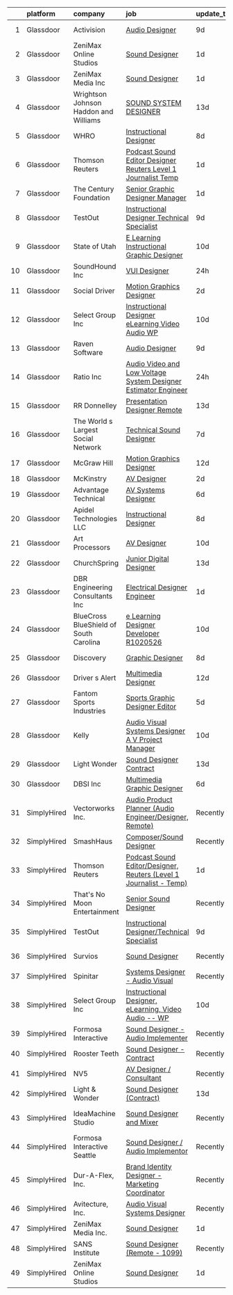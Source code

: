 

|    | platform    | company                                  | job                                                                                                                                                                                                                                                                                                                                                                                                                                                                                                                                                                                                                                                                                                                                                                                                                                                                                                                                                                                                                                                                                                                                                                                                                                                                                                                                                                                                                                                                                                                                                                                                                                                                                                                      | update_time   | location           |
|---:|:------------|:-----------------------------------------|:-------------------------------------------------------------------------------------------------------------------------------------------------------------------------------------------------------------------------------------------------------------------------------------------------------------------------------------------------------------------------------------------------------------------------------------------------------------------------------------------------------------------------------------------------------------------------------------------------------------------------------------------------------------------------------------------------------------------------------------------------------------------------------------------------------------------------------------------------------------------------------------------------------------------------------------------------------------------------------------------------------------------------------------------------------------------------------------------------------------------------------------------------------------------------------------------------------------------------------------------------------------------------------------------------------------------------------------------------------------------------------------------------------------------------------------------------------------------------------------------------------------------------------------------------------------------------------------------------------------------------------------------------------------------------------------------------------------------------|:--------------|:-------------------|
|  1 | Glassdoor   | Activision                               | [Audio Designer](https://www.glassdoor.com/partner/jobListing.htm?pos=114&ao=1136043&s=58&guid=00000181dc9290718087a4cc5e6c8d53&src=GD_JOB_AD&t=SR&vt=w&cs=1_1c0d77c9&cb=1657263002290&jobListingId=1007969460398&jrtk=3-0-1g7e954bnkbkg801-1g7e954c4gri8800-7c373c23d77b92fb-)                                                                                                                                                                                                                                                                                                                                                                                                                                                                                                                                                                                                                                                                                                                                                                                                                                                                                                                                                                                                                                                                                                                                                                                                                                                                                                                                                                                                                                          | 9d            | Middleton, WI      |
|  2 | Glassdoor   | ZeniMax Online Studios                   | [Sound Designer](https://www.glassdoor.com/partner/jobListing.htm?pos=112&ao=1136043&s=58&guid=00000181dc9290718087a4cc5e6c8d53&src=GD_JOB_AD&t=SR&vt=w&cs=1_72391414&cb=1657263002290&jobListingId=1007987898183&jrtk=3-0-1g7e954bnkbkg801-1g7e954c4gri8800-24df4d8b56ead997-)                                                                                                                                                                                                                                                                                                                                                                                                                                                                                                                                                                                                                                                                                                                                                                                                                                                                                                                                                                                                                                                                                                                                                                                                                                                                                                                                                                                                                                          | 1d            | Hunt Valley, MD    |
|  3 | Glassdoor   | ZeniMax Media Inc                        | [Sound Designer](https://www.glassdoor.com/partner/jobListing.htm?pos=111&ao=1136043&s=58&guid=00000181dc9290718087a4cc5e6c8d53&src=GD_JOB_AD&t=SR&vt=w&cs=1_d9e417e9&cb=1657263002290&jobListingId=1007988325078&jrtk=3-0-1g7e954bnkbkg801-1g7e954c4gri8800-55614e727ac16db0-)                                                                                                                                                                                                                                                                                                                                                                                                                                                                                                                                                                                                                                                                                                                                                                                                                                                                                                                                                                                                                                                                                                                                                                                                                                                                                                                                                                                                                                          | 1d            | Hunt Valley, MD    |
|  4 | Glassdoor   | Wrightson  Johnson  Haddon  and Williams | [SOUND SYSTEM DESIGNER](https://www.glassdoor.com/partner/jobListing.htm?pos=119&ao=1136043&s=58&guid=00000181dc9290718087a4cc5e6c8d53&src=GD_JOB_AD&t=SR&vt=w&cs=1_7d592053&cb=1657263002291&jobListingId=1007962381714&jrtk=3-0-1g7e954bnkbkg801-1g7e954c4gri8800-6110ea715b90cdb8-)                                                                                                                                                                                                                                                                                                                                                                                                                                                                                                                                                                                                                                                                                                                                                                                                                                                                                                                                                                                                                                                                                                                                                                                                                                                                                                                                                                                                                                   | 13d           | Denver, CO         |
|  5 | Glassdoor   | WHRO                                     | [Instructional Designer](https://www.glassdoor.com/partner/jobListing.htm?pos=130&ao=1136043&s=58&guid=00000181dc9290718087a4cc5e6c8d53&src=GD_JOB_AD&t=SR&vt=w&cs=1_58a0bc86&cb=1657263002296&jobListingId=1007971431373&jrtk=3-0-1g7e954bnkbkg801-1g7e954c4gri8800-ee1c5b8f6d427c8b-)                                                                                                                                                                                                                                                                                                                                                                                                                                                                                                                                                                                                                                                                                                                                                                                                                                                                                                                                                                                                                                                                                                                                                                                                                                                                                                                                                                                                                                  | 8d            | Norfolk, VA        |
|  6 | Glassdoor   | Thomson Reuters                          | [Podcast Sound Editor Designer  Reuters  Level 1 Journalist   Temp ](https://www.glassdoor.com/partner/jobListing.htm?pos=101&ao=1110586&s=58&guid=00000181dc9290718087a4cc5e6c8d53&src=GD_JOB_AD&t=SR&vt=w&cs=1_dab5f9f0&cb=1657263002288&jobListingId=1007988334365&cpc=61E17551093C17CB&jrtk=3-0-1g7e954bnkbkg801-1g7e954c4gri8800-e8caf184a0c6f5a3--6NYlbfkN0CjNG0qDFC9vBxfUJnRpXh8fasJ_-3AjV6caG0C4DoAxAHUoOIq08mxEzFn-hfPuaxSY-nJjtYRgLlKnxbcWR5ZWD1tD9w45AfG9mMdTWI3bmPp1p4pEn0y8W-QWYFJbU1lRmJv_dQZf_a5a8pB6zAls2mmCx0Amgsti1S7q-iXpzZOWgTXKvm5aRGQR6XY_tl26sNWTx9Qh0BF9Ci0qSpPzmY0jVkCuuW6gC_cnYp7rIsxszIVE4gERqwUcZoiX1cEGoycoGwtR9CbQP8frDIbAgEEF_jxHmMm8nJtRFua-H1n-4gnST6izH-1MjqDGEGLXt34D8nsTBGodnV5gd6tJG1zynmAarSsVzYQInVYD-AfaOKMfNau6KkrF5uHP8g3lxOLKcFB4btRqUSR2CgOX9cd8E1saMV4GJhyod6-11S3oN59-Ftln9mKBTUpxh5h3WE4T5dhSLRH15vNEpXVhplI5Yswj_UBwbppc0h8R2DFfN6NfoPYbW0U5PyEK7iVImL33zVUcHAH-ZIyNJohfkjOOKNTA3m34dI8kNIQzlovgZjRo0VGEEnx3c20BkQeNaciHCMF3md-pDKYdmmlmRuFFr6uulJx4bMLKmgmhPBGTiuvxb18Fxz0hqG6z945OpURJobP2gU-Tjh6lyMOazXtDZ3WDp1SAYBuvH7Yf3wQAQgg8fy2AuDyEfvpEyljTbI-bz_TpSlVKhGQH5riY948yzbBn8aEeL-zBbBU1uscsgyYy4KLflS_elMi6fPmd5-R5rpEnLKInOJ7oQVVY6SYkVMw9P-PSJ4PI4MrY8LiYADJh0yJp6ScpTW_-0QAxPY0UkTbrj5VfOXaLt0XD7nwDRHC7J4MLwAGn2mQXwhh7X1xqv6WNtJtSqC6x91exIOBdHJLLYYkKZRM_EMqx8Ta2qJKNfKt6Ik0na4ieIzpUaNvhSINjd1PaaNGsxRrztsSTjLHlYX9dbe364M05HiRexwZyyqoVOSGndtyPLXryIAOnzDYdRHchCIS-Ii1fmdygfrgJxEZXJ7Q9CnhkncSLJOhohRwCon5sBHRvlhQqaG5BSHT1mbLUU-b7x3ciCnGT53Znzoqz4yNOlMdFVrbSDwmcc_a4ShzWgbXY0MKcbrzcypaeRtkgdJ2Ri7PDegf_-NtwiMwfXBhM941MAa3L-XsD0jJ83prBWoKkhNx17viZo6uCyLLtjDWaoDK6W_OcGlqjXZZBXRrfULdap7DXC9v91phOqmyBdpQtGb47mnhAjffkSvH4FiOITym272c11lzZLaXQdK_WrFq) | 1d            | New York, NY       |
|  7 | Glassdoor   | The Century Foundation                   | [Senior Graphic Designer Manager](https://www.glassdoor.com/partner/jobListing.htm?pos=125&ao=1136043&s=58&guid=00000181dc9290718087a4cc5e6c8d53&src=GD_JOB_AD&t=SR&vt=w&ea=1&cs=1_bca77531&cb=1657263002291&jobListingId=1007986879590&jrtk=3-0-1g7e954bnkbkg801-1g7e954c4gri8800-a3286ed62dd61305-)                                                                                                                                                                                                                                                                                                                                                                                                                                                                                                                                                                                                                                                                                                                                                                                                                                                                                                                                                                                                                                                                                                                                                                                                                                                                                                                                                                                                                    | 1d            | New York, NY       |
|  8 | Glassdoor   | TestOut                                  | [Instructional Designer Technical Specialist](https://www.glassdoor.com/partner/jobListing.htm?pos=105&ao=1110586&s=58&guid=00000181dc9290718087a4cc5e6c8d53&src=GD_JOB_AD&t=SR&vt=w&ea=1&cs=1_7b7706aa&cb=1657263002290&jobListingId=1007968675049&cpc=61E17551093C17CB&jrtk=3-0-1g7e954bnkbkg801-1g7e954c4gri8800-1380ac97e8268147--6NYlbfkN0DvEm3ZFflYNZDyIfyg5N-cpxjGt5mtAUGKsixrF0JahBY4k2ZO2G0_QOQvzzzovZti6CUZ07yDcSAu22S-eRSPvY7bDzV-S6HY13A6nzDugxOQS6d-bF6ZmzcbMDTfjOITMBTy8dn6cVmHLMezpI4MWgvkVHVg6EWMpyeArA91CCtDMZisLSDsqEhIv6nqasORP5Uu1VwMf_D1x2v_vGc2QPnmZ3gNvidsUBAR8q9wkeaKp1akKa6_PwgzWaCflUtudjZSH6M0n-X4j2Uiaazcg544R2jipJzx4ttA6oeMf-Q7nLT-Li-1Kz9R44wBwbuuwJgfKMcYk2MkgMuQR6gQusCpe46mQez1WOv-A--Fd0n6pruqlxVhyFzcEV5KwwEmS0AWgDNdAH5UxNp-Aa-LRIoW65dyJIv_ftso8ynzzxKz88IRViuFCkpW3Z-aCeSWj3ULJc8ICDhmc8qoNc0qF8uFg2iGxUn3-feFpnh9xPNNSFhwac91YAUks-qUKkUycTBn5g6KdGLx6KdZ-vVlRABLaqh_dsKsf_byiwPL3SHlZ8FC_P1fgiAESr3Rp7bHaw5XQmVrr-NcwN13_9w1RoIEX4sffJg%3D)                                                                                                                                                                                                                                                                                                                                                                                                                                                                                                                                                                                                                                                                                                                                     | 9d            | Pleasant Grove, UT |
|  9 | Glassdoor   | State of Utah                            | [E Learning Instructional Graphic Designer](https://www.glassdoor.com/partner/jobListing.htm?pos=124&ao=1136043&s=58&guid=00000181dc9290718087a4cc5e6c8d53&src=GD_JOB_AD&t=SR&vt=w&cs=1_5cddd7c7&cb=1657263002291&jobListingId=1007967268443&jrtk=3-0-1g7e954bnkbkg801-1g7e954c4gri8800-12582fb7fc60c516-)                                                                                                                                                                                                                                                                                                                                                                                                                                                                                                                                                                                                                                                                                                                                                                                                                                                                                                                                                                                                                                                                                                                                                                                                                                                                                                                                                                                                               | 10d           | Salt Lake City, UT |
| 10 | Glassdoor   | SoundHound Inc                           | [VUI Designer](https://www.glassdoor.com/partner/jobListing.htm?pos=121&ao=1136043&s=58&guid=00000181dc9290718087a4cc5e6c8d53&src=GD_JOB_AD&t=SR&vt=w&ea=1&cs=1_e71bca2d&cb=1657263002291&jobListingId=1007991174035&jrtk=3-0-1g7e954bnkbkg801-1g7e954c4gri8800-a3597de432b60e1b-)                                                                                                                                                                                                                                                                                                                                                                                                                                                                                                                                                                                                                                                                                                                                                                                                                                                                                                                                                                                                                                                                                                                                                                                                                                                                                                                                                                                                                                       | 24h           | Santa Clara, CA    |
| 11 | Glassdoor   | Social Driver                            | [Motion Graphics Designer](https://www.glassdoor.com/partner/jobListing.htm?pos=127&ao=1136043&s=58&guid=00000181dc9290718087a4cc5e6c8d53&src=GD_JOB_AD&t=SR&vt=w&ea=1&cs=1_c24df0a1&cb=1657263002292&jobListingId=1007986179707&jrtk=3-0-1g7e954bnkbkg801-1g7e954c4gri8800-722042a630fbe327-)                                                                                                                                                                                                                                                                                                                                                                                                                                                                                                                                                                                                                                                                                                                                                                                                                                                                                                                                                                                                                                                                                                                                                                                                                                                                                                                                                                                                                           | 2d            | Austin, TX         |
| 12 | Glassdoor   | Select Group Inc                         | [Instructional Designer  eLearning  Video Audio    WP](https://www.glassdoor.com/partner/jobListing.htm?pos=103&ao=1110586&s=58&guid=00000181dc9290718087a4cc5e6c8d53&src=GD_JOB_AD&t=SR&vt=w&ea=1&cs=1_d1d56dff&cb=1657263002289&jobListingId=1007965743112&cpc=21FF074A0DA48AB8&jrtk=3-0-1g7e954bnkbkg801-1g7e954c4gri8800-975253586d041dc0--6NYlbfkN0Bcn-ADAbRvyrq3DH3YqD1gQOSfU_zTPvvfh0XXiz3pBAa41gXbEVBKQgVaXyt5edISc9bqP53tRPLteqUh4QwbmKEwD0Ly9LIynFhKlkBBOX1urAMP3goMqmB7FsCw1DJLToJjJKgdA2XxFUBlOvaRm9kvNxg5nSULJZu9Z2BIzm6NqSMg2xrFnAVJXBCA5XUpE12odhNQjtP9KTdB1bXwzgewk9bZwnTDqjj5l1sn1vFP6vhYQkxIM4Njtt-HVw9UvHFLRklGlNxI4OHKcCvvxaZfUSWDPrpGM6EbYtCQc3J7xPVPPdyKMU7PaLXIU2hCq9O4C_CeEq5GT78AeU1nnNnE4tWwldMZV25usvfiVXqklODYgRwCedAV0Qyql60ebnd3st4r4DhPc36WVAMeBbuUxpgJteuZzeGXQgnfS0MMLM7wYk7YfFAIXZMJxwmKpqXqcxluTwavffv5Bw0zXIBBI8XbYBZB1vVzUdlNU3K0Ux3V9VScYckgOVCModrvWL3VARHz2w%3D%3D)                                                                                                                                                                                                                                                                                                                                                                                                                                                                                                                                                                                                                                                                                                                                                                                                              | 10d           | White Plains, NY   |
| 13 | Glassdoor   | Raven Software                           | [Audio Designer](https://www.glassdoor.com/partner/jobListing.htm?pos=126&ao=1136043&s=58&guid=00000181dc9290718087a4cc5e6c8d53&src=GD_JOB_AD&t=SR&vt=w&cs=1_b37c556c&cb=1657263002291&jobListingId=1007969593675&jrtk=3-0-1g7e954bnkbkg801-1g7e954c4gri8800-9640e0c5fced2b6a-)                                                                                                                                                                                                                                                                                                                                                                                                                                                                                                                                                                                                                                                                                                                                                                                                                                                                                                                                                                                                                                                                                                                                                                                                                                                                                                                                                                                                                                          | 9d            | Middleton, WI      |
| 14 | Glassdoor   | Ratio Inc                                | [Audio Video and Low Voltage System Designer  Estimator  Engineer](https://www.glassdoor.com/partner/jobListing.htm?pos=104&ao=1110586&s=58&guid=00000181dc9290718087a4cc5e6c8d53&src=GD_JOB_AD&t=SR&vt=w&ea=1&cs=1_a5e60319&cb=1657263002289&jobListingId=1007990573933&cpc=3E2BFC0D8D8346C2&jrtk=3-0-1g7e954bnkbkg801-1g7e954c4gri8800-a22815fcd649ceed--6NYlbfkN0DLxniXb9xd09bch3T7EymxCrgj1jiT2kSu__xrmi42oF6tRRjGLgy9CSCUvlu0o-G0f9mP3vXOY25QFtPpOgKZRLLJv-Wzl2jZDDJN7VD9xffB-warem3eXA0nhYC6MxajdbDhS4OuVwx3kRH1U4zCgroOa4MZ6m1JcZM3n5e4HfMar1NEX1Zic41PscWSc_uhz2NOdplsHe4cpbrLWgobTA_YWYS5QR945rpJ_mK1dB7fYaRFlsb631hi0smQ4J4E9CSkK44fsu5TXwKmRMtkQkNJsvsVu9AT6yd3ig0EQMvBNKNWZSqrOmAsg6ioIBXJ3Xa73EfpIa5M61GCSFIHppdBc2L8z2xpDLenzxj6A3FaRO7Bck9yaOj2CKHYgNWdZyqEzdGFG9O_nIIe2poESxnIKad5Bg2dFAlOCqnPVQ9ZXcsD4T8ntxWMbRJcqz7MaJTeDDysJYaoE0AigmAHMcA-WTcmBtZolbsbKTyVxRW2lz9Gz1dP-LVfYfcDCg1hVW9GT93tsQ%3D%3D)                                                                                                                                                                                                                                                                                                                                                                                                                                                                                                                                                                                                                                                                                                                                                                                                  | 24h           | Farmington, UT     |
| 15 | Glassdoor   | RR Donnelley                             | [Presentation Designer  Remote ](https://www.glassdoor.com/partner/jobListing.htm?pos=117&ao=1136043&s=58&guid=00000181dc9290718087a4cc5e6c8d53&src=GD_JOB_AD&t=SR&vt=w&cs=1_64a43e36&cb=1657263002291&jobListingId=1007962791525&jrtk=3-0-1g7e954bnkbkg801-1g7e954c4gri8800-13467501708e5273-)                                                                                                                                                                                                                                                                                                                                                                                                                                                                                                                                                                                                                                                                                                                                                                                                                                                                                                                                                                                                                                                                                                                                                                                                                                                                                                                                                                                                                          | 13d           | Phoenix, AZ        |
| 16 | Glassdoor   | The World s Largest Social Network       | [Technical Sound Designer](https://www.glassdoor.com/partner/jobListing.htm?pos=106&ao=1110586&s=58&guid=00000181dc9290718087a4cc5e6c8d53&src=GD_JOB_AD&t=SR&vt=w&ea=1&cs=1_19e77711&cb=1657263002290&jobListingId=1007975397739&cpc=FAE5E775D180B2FB&jrtk=3-0-1g7e954bnkbkg801-1g7e954c4gri8800-abfefc5cfe8a37b2--6NYlbfkN0DSgjPPcnEdvoK3uuxfISLALE6pB1FR7YSHOr_tSg5_QGIhoz_2VqUepdcKLBLI_zSL88PC2MXrQwjm2pRpPSOXMpOvvancNcKzgoLztMwbSU0nPgf42uipsVCHhHL3MyC5zL8NDdueuX0gUYZPTwQG7DPlGYQDuDNcQkj8DbpsFOVaHkILhQtM8zFdkgbASvLGNGOs2X0DtuH3Rzbuh-7nGVT74wWi9WvpE1BAqs6iDn9vXmMATCIa7g7vN5FGIulFMRLLBn0nfvBPzV8rGR3EtGfrMhoNqpnpHZFfgijmWJhKLl4x9TmMrg66SAMymKn1mJrlGNQ2oq-evtJup2T1Xj_fXN8NQD8UW0vFbuzt0q8TWT4vdN8ipKT7PjXlzfom79UJbpIPdSWuaLlsBsaeYtYYUsXiPheHvLe6PlWdVsNAmQoQDhwUYE_8yT3XVpkE1-U2RpyGFvPxVl4IP-bES-jejhvZu_tUABuUOhPyS8UfqA18CGQKTRGLyU7n1-kiCGEZOPWxYfqHu_xpOMcJdDDSe7x3FHKi5nuVpEGqzAeS77RAcO2d13h0EdYkWwCu_HsSlKyJzNx646sUpCNb)                                                                                                                                                                                                                                                                                                                                                                                                                                                                                                                                                                                                                                                                                                                                                                      | 7d            | Philadelphia, PA   |
| 17 | Glassdoor   | McGraw Hill                              | [Motion Graphics Designer](https://www.glassdoor.com/partner/jobListing.htm?pos=115&ao=1136043&s=58&guid=00000181dc9290718087a4cc5e6c8d53&src=GD_JOB_AD&t=SR&vt=w&cs=1_3597d03c&cb=1657263002290&jobListingId=1007963055281&jrtk=3-0-1g7e954bnkbkg801-1g7e954c4gri8800-846076449b1b3a8d-)                                                                                                                                                                                                                                                                                                                                                                                                                                                                                                                                                                                                                                                                                                                                                                                                                                                                                                                                                                                                                                                                                                                                                                                                                                                                                                                                                                                                                                | 12d           | Columbus, OH       |
| 18 | Glassdoor   | McKinstry                                | [AV Designer](https://www.glassdoor.com/partner/jobListing.htm?pos=123&ao=1136043&s=58&guid=00000181dc9290718087a4cc5e6c8d53&src=GD_JOB_AD&t=SR&vt=w&cs=1_75fd99e0&cb=1657263002291&jobListingId=1007985022233&jrtk=3-0-1g7e954bnkbkg801-1g7e954c4gri8800-fcb614ff601643cc-)                                                                                                                                                                                                                                                                                                                                                                                                                                                                                                                                                                                                                                                                                                                                                                                                                                                                                                                                                                                                                                                                                                                                                                                                                                                                                                                                                                                                                                             | 2d            | Seattle, WA        |
| 19 | Glassdoor   | Advantage Technical                      | [AV Systems Designer](https://www.glassdoor.com/partner/jobListing.htm?pos=108&ao=1110586&s=58&guid=00000181dc9290718087a4cc5e6c8d53&src=GD_JOB_AD&t=SR&vt=w&ea=1&cs=1_4ea5f988&cb=1657263002290&jobListingId=1007977363508&cpc=56C4EA4A1A191A49&jrtk=3-0-1g7e954bnkbkg801-1g7e954c4gri8800-0d648a499f3c8bd0--6NYlbfkN0CQRQ3eiV4YWjrRS1ho7HVQ9JO8v6Fb3eU0yDOJbdOiEguntuRlpE4-_N6DYLNj-GqhBku8oZcW0HlUxZShoWJeeNFdMJsRJTbJyn-3XNHA3Zd9y2JV5V6xqLj5pIjmG6U3qU12DkOy4CPo6EKOnw8P-y1TlN935dvuYLJ3GZWAg2XH_YsUv5_U2rcbTu1FAoNtjUVllzTiVksaZ3qE_DZsPxMVTKtm8wWHA7K5kYbrzYXiKbNGtt8wzDhm_JOE6VQCK-DLFDphWAwkwHqyCAdiqn4j719Go_PpfBtpSdje7Daa84_4Leo85UX54zTsl6vvgUnrXMmVIit7QsfwPGBehnSk2VkAWHh4H9oCW70YUjT68SQz-0Xu16O5rdLBg9rX4C5tI0_slDHZHq4LB6iT_X9cuV1Xp8oLYyUcy31G7y35UNuf4PbOlSJ3q8dyx98I-7TIlEfjLtStHukga0DtIOdMcaXrf74BBO49WnJQIOHYaL4dPyBx9hY6BDI80Y1eh7LBavgcISfMzQlyVrEXRc8ePEl3_R6cASx6yZKr8aITgVz6pA_WGMJGJ8ELcFg%3D)                                                                                                                                                                                                                                                                                                                                                                                                                                                                                                                                                                                                                                                                                                                                                                                             | 6d            | La Mirada, CA      |
| 20 | Glassdoor   | Apidel Technologies LLC                  | [Instructional Designer](https://www.glassdoor.com/partner/jobListing.htm?pos=109&ao=1110586&s=58&guid=00000181dc9290718087a4cc5e6c8d53&src=GD_JOB_AD&t=SR&vt=w&ea=1&cs=1_762f9a18&cb=1657263002290&jobListingId=1007971104086&cpc=8795CF9063CD573D&jrtk=3-0-1g7e954bnkbkg801-1g7e954c4gri8800-583f81cd50bf5307--6NYlbfkN0C-xuqgdbktDILJoi_o42Ntwte-sxNwJl4lq25EOjgqY9QdTvxhiZuU73FoiVdnOk67AFNhSwXEKeU8VomMq9-WoAYp5zjqkcrAK-K0vaxqpFj3po317ALNWRDpIE85n8UwQeVoqazViByOJpOpVErO53en1PsjkDvOr-T8nMu9ZjIddfBnI6ABy1L6psMvJJIkBeSK1Vwvo5y5-nYIKzNtVwl5qJ-Iqf19JHFRaLoSmNjiTuBk8LF98Vz4JdktCeSJrj_VJzQAEPg5qFND6TK6iG8C69YX4k1XrAj9hq3KU19wDQQYcCRZZ_-1KUQnna5yQ8Ek7HTXgf4wbhWcj7DDWsXzkFVZ__1fpJnXvUgJgQ2x4z7jaZTHpmjcMXDgPqzHp0pH21yBvHdyyeU6V3m7kR5C4z7BshFeh2TuKadGDzKs7srXlhX1GmgClkEpzvucRcb-tK4pOMk9EJTKU1UrXj6mePkZhU40w7Kgi3VpJ5NanQvnQppP3d6mGSJC7g8%3D)                                                                                                                                                                                                                                                                                                                                                                                                                                                                                                                                                                                                                                                                                                                                                                                                                                                          | 8d            | Chandler, AZ       |
| 21 | Glassdoor   | Art Processors                           | [AV Designer](https://www.glassdoor.com/partner/jobListing.htm?pos=116&ao=1136043&s=58&guid=00000181dc9290718087a4cc5e6c8d53&src=GD_JOB_AD&t=SR&vt=w&ea=1&cs=1_5cec7c78&cb=1657263002290&jobListingId=1007967357069&jrtk=3-0-1g7e954bnkbkg801-1g7e954c4gri8800-c82ea908b8b6a1b5-)                                                                                                                                                                                                                                                                                                                                                                                                                                                                                                                                                                                                                                                                                                                                                                                                                                                                                                                                                                                                                                                                                                                                                                                                                                                                                                                                                                                                                                        | 10d           | New York, NY       |
| 22 | Glassdoor   | ChurchSpring                             | [Junior Digital Designer](https://www.glassdoor.com/partner/jobListing.htm?pos=118&ao=1136043&s=58&guid=00000181dc9290718087a4cc5e6c8d53&src=GD_JOB_AD&t=SR&vt=w&ea=1&cs=1_da6d85d4&cb=1657263002291&jobListingId=1007961741486&jrtk=3-0-1g7e954bnkbkg801-1g7e954c4gri8800-7ddb821e6466d333-)                                                                                                                                                                                                                                                                                                                                                                                                                                                                                                                                                                                                                                                                                                                                                                                                                                                                                                                                                                                                                                                                                                                                                                                                                                                                                                                                                                                                                            | 13d           | Remote             |
| 23 | Glassdoor   | DBR Engineering Consultants  Inc         | [Electrical Designer  Engineer](https://www.glassdoor.com/partner/jobListing.htm?pos=120&ao=1136043&s=58&guid=00000181dc9290718087a4cc5e6c8d53&src=GD_JOB_AD&t=SR&vt=w&ea=1&cs=1_6bb7f1b2&cb=1657263002291&jobListingId=1007987114856&jrtk=3-0-1g7e954bnkbkg801-1g7e954c4gri8800-30f42834620e79fd-)                                                                                                                                                                                                                                                                                                                                                                                                                                                                                                                                                                                                                                                                                                                                                                                                                                                                                                                                                                                                                                                                                                                                                                                                                                                                                                                                                                                                                      | 1d            | Houston, TX        |
| 24 | Glassdoor   | BlueCross BlueShield of South Carolina   | [e Learning Designer Developer R1020526](https://www.glassdoor.com/partner/jobListing.htm?pos=129&ao=1136043&s=58&guid=00000181dc9290718087a4cc5e6c8d53&src=GD_JOB_AD&t=SR&vt=w&ea=1&cs=1_51812618&cb=1657263002296&jobListingId=1007966736118&jrtk=3-0-1g7e954bnkbkg801-1g7e954c4gri8800-6a5a11bb0b42aaf1-)                                                                                                                                                                                                                                                                                                                                                                                                                                                                                                                                                                                                                                                                                                                                                                                                                                                                                                                                                                                                                                                                                                                                                                                                                                                                                                                                                                                                             | 10d           | Columbia, SC       |
| 25 | Glassdoor   | Discovery                                | [Graphic Designer](https://www.glassdoor.com/partner/jobListing.htm?pos=122&ao=1136043&s=58&guid=00000181dc9290718087a4cc5e6c8d53&src=GD_JOB_AD&t=SR&vt=w&ea=1&cs=1_e18a7373&cb=1657263002291&jobListingId=1007970829026&jrtk=3-0-1g7e954bnkbkg801-1g7e954c4gri8800-3260284daed292f5-)                                                                                                                                                                                                                                                                                                                                                                                                                                                                                                                                                                                                                                                                                                                                                                                                                                                                                                                                                                                                                                                                                                                                                                                                                                                                                                                                                                                                                                   | 8d            | New York, NY       |
| 26 | Glassdoor   | Driver s Alert                           | [Multimedia Designer](https://www.glassdoor.com/partner/jobListing.htm?pos=128&ao=1136043&s=58&guid=00000181dc9290718087a4cc5e6c8d53&src=GD_JOB_AD&t=SR&vt=w&ea=1&cs=1_91d05381&cb=1657263002296&jobListingId=1007963223008&jrtk=3-0-1g7e954bnkbkg801-1g7e954c4gri8800-2c03edc6f18e9dc3-)                                                                                                                                                                                                                                                                                                                                                                                                                                                                                                                                                                                                                                                                                                                                                                                                                                                                                                                                                                                                                                                                                                                                                                                                                                                                                                                                                                                                                                | 12d           | Nashville, TN      |
| 27 | Glassdoor   | Fantom Sports Industries                 | [Sports Graphic Designer Editor](https://www.glassdoor.com/partner/jobListing.htm?pos=113&ao=1136043&s=58&guid=00000181dc9290718087a4cc5e6c8d53&src=GD_JOB_AD&t=SR&vt=w&ea=1&cs=1_c3b57bf3&cb=1657263002290&jobListingId=1007979023794&jrtk=3-0-1g7e954bnkbkg801-1g7e954c4gri8800-6522354e8938f0b7-)                                                                                                                                                                                                                                                                                                                                                                                                                                                                                                                                                                                                                                                                                                                                                                                                                                                                                                                                                                                                                                                                                                                                                                                                                                                                                                                                                                                                                     | 5d            | Remote             |
| 28 | Glassdoor   | Kelly                                    | [Audio Visual Systems Designer   A V Project Manager](https://www.glassdoor.com/partner/jobListing.htm?pos=107&ao=1110586&s=58&guid=00000181dc9290718087a4cc5e6c8d53&src=GD_JOB_AD&t=SR&vt=w&cs=1_961987ce&cb=1657263002289&jobListingId=1007967259285&cpc=70D6958B2CFB98E6&jrtk=3-0-1g7e954bnkbkg801-1g7e954c4gri8800-50f2a3af29f2ec56--6NYlbfkN0D6qFSVCaa8tXn-rJ3OcXif2lPyFmwsE2iZBGE4YLg1gz3DzxANTQL2R188vJaRnaf58c-AGt8qGZk-LzU-543hy-BT8gNK6lhdMDAnfklngrbOxOX4eEHcXOFe1kJtWwNUu-UEsWNIShICIp4jppLpbQTH4gWnOZXQErcw_rBQqP0kGStH6HMnVsansjUitYP4kn9eftSKXlCHTmfl1G_BK5uwQm30VilQ2M3Ydm56PEkE_OmTHc1qio718RZDq-zOmnnVZuDNLFA8l7F7qduhr4OVotE0FUthRNdM92Xs9BeGEPExiK9WfiPwY16e3YfMs6LTGqN46iRfDht0r-fNsolipnZp9B9s5ffLAE-bx0Xiv4apfVk4XqqtAr-56o0NZ5mMo-9muapiTW2XyDTDDhkrAKFkrVGsICtNlngeLhqdJ6VWDgmg3QUw_14b_tkq8mPlFlTHG_FFJOsokkeq6WCBB-ODcwaNbIXn0eGsAwRpZWfP4I-s0BaH2UZ7Wj8AdmZSlMfSTYpJIJUxAzfLp5JcwY7CASERfyXw--wvHcT9jtgKSEG0r7PrNfzK-bltmJkrW2UD0TlRtivgaIPVD8FfS06EYZ8b_VBcrpdOMSoPyaXSzxH-m11LjIVKSQT9z8JtRxmQOc5cCvJo7d6WvuchCd6U7VNHzQpfjZl1e0bRJWlfRpdmEqS4uQRNFkmso-HDSuC-uc6o65insiSMNqFHQtbDmC0kQx03cdxY27LOwzS0MoBR30DfBYH1bo2o-YZuOeZY_VzdifW2Xf0iymjElSBgrPcrAK16wGdodGGc2CThIdBj-hL1mkuYGx9YM3fGDe6L69aDPwGsvVGFSZmiMmjqmS2W_yI4WD_EeP8wy4H_3bJsA0dfSz3-z2RUEuSxY9Dc52ZXuqWsoMWcVGKjJ9zoIUwhtl0W082tOlGyT-X83EaSDyV8Zx-yFzlRLjs2Yz5WU9Byk8Jb45V1Adr4_ktcUwX-ymmQdDm5c_MRjskyNoecC1waAcMkawxY0OnOfQuKSoIxB2GV_05gSPTn2wxZo5Q1qA78aSj_wkQEfIqsES0IIhOdm6a5JdckYyu4fYT8iaAH3FhtG-MgLRVfQMWphc-iW9xkxNrjG8bl75-k7lTnrSHhkxONcE7Gr-AG2y2ILXn3guPX_k4wxi57eGPlH-R90OeuU0_HVb6iZPkoEL6j_epzW08uJG0%3D)                                                                                                  | 10d           | Austin, TX         |
| 29 | Glassdoor   | Light   Wonder                           | [Sound Designer  Contract ](https://www.glassdoor.com/partner/jobListing.htm?pos=110&ao=1136043&s=58&guid=00000181dc9290718087a4cc5e6c8d53&src=GD_JOB_AD&t=SR&vt=w&cs=1_93691682&cb=1657263002290&jobListingId=1007961853496&jrtk=3-0-1g7e954bnkbkg801-1g7e954c4gri8800-c2ee6d43b866f529-)                                                                                                                                                                                                                                                                                                                                                                                                                                                                                                                                                                                                                                                                                                                                                                                                                                                                                                                                                                                                                                                                                                                                                                                                                                                                                                                                                                                                                               | 13d           | Las Vegas, NV      |
| 30 | Glassdoor   | DBSI  Inc                                | [Multimedia Graphic Designer](https://www.glassdoor.com/partner/jobListing.htm?pos=102&ao=1110586&s=58&guid=00000181dc9290718087a4cc5e6c8d53&src=GD_JOB_AD&t=SR&vt=w&ea=1&cs=1_b3212619&cb=1657263002289&jobListingId=1007977612107&cpc=ACBF47B84C432121&jrtk=3-0-1g7e954bnkbkg801-1g7e954c4gri8800-ab8cb408dc8ec8ee--6NYlbfkN0Cd5ZvLdai7cR0fypH5_WiGezUQesq24dbKuF0ly35ya5O8NkFj-qrjHekX1qTEaujUQz7JzP0u73o11OglWDU9juGNe-SK2whTqe1itlkyB7FVMauAdYzCeErfPuy-469n-_Fr4tmTISR6fSRpJ3_MBKRwKQfSoUHqi2pSF-JZo4_hsf3xWMg6kvfyst4yhDdPpIYMOrQmQm2TvjiR5-6AbxFtBxxMUj5Y9YR7r6pgvX9o-mh0-XlUVuvoA_VKtpZbjP94QwMrXdsLMZ8xHYJ_Fse6yT4QEOrvReHk0A90xFKIaCaQ7SqkL3_K4DrC5znBB3p1ypQ8WiICoOtAmYcfm6DfYDyuKJmHhZ1BkzuhAJQB0A6wVruUPfU6r2h09c4Sw8p6zxbJXeKbpMjxiYqDbxXjrS7gSaUrHygQ41YjFz3pXtxIqcuOVQcpIS08jUDQ3N6ZBtmg3weRKGDrJ76wsIwz-b0Nb22Rs2RiBQOFWygzUS8J9TqqR9c4meQ2c0MBm9PWbW-MNg%3D%3D)                                                                                                                                                                                                                                                                                                                                                                                                                                                                                                                                                                                                                                                                                                                                                                                                                                       | 6d            | Chandler, AZ       |
| 31 | SimplyHired | Vectorworks Inc.                         | [Audio Product Planner (Audio Engineer/Designer, Remote)](https://www.simplyhired.com/job/E5uA4eEtjE3Tya_IrOpPKicSbSUt30SxoOGrwiAQ-0BqUuKs5xj0gw?q=sound+designer)                                                                                                                                                                                                                                                                                                                                                                                                                                                                                                                                                                                                                                                                                                                                                                                                                                                                                                                                                                                                                                                                                                                                                                                                                                                                                                                                                                                                                                                                                                                                                       | Recently      | United States      |
| 32 | SimplyHired | SmashHaus                                | [Composer/Sound Designer](https://www.simplyhired.com/job/5TV44fqNq9OE9PTw8D83ASmeufu-2onYgJ8O5l4Y0t9TzOHHgUVKrQ?q=sound+designer)                                                                                                                                                                                                                                                                                                                                                                                                                                                                                                                                                                                                                                                                                                                                                                                                                                                                                                                                                                                                                                                                                                                                                                                                                                                                                                                                                                                                                                                                                                                                                                                       | Recently      | Remote             |
| 33 | SimplyHired | Thomson Reuters                          | [Podcast Sound Editor/Designer, Reuters (Level 1 Journalist - Temp)](https://www.simplyhired.com/job/uG-XthcUGLXnvuEzIlGytwXEKmlli3kPZ-eKAScvB6T34fnayI1PJg?q=sound+designer)                                                                                                                                                                                                                                                                                                                                                                                                                                                                                                                                                                                                                                                                                                                                                                                                                                                                                                                                                                                                                                                                                                                                                                                                                                                                                                                                                                                                                                                                                                                                            | 1d            | New York, NY       |
| 34 | SimplyHired | That's No Moon Entertainment             | [Senior Sound Designer](https://www.simplyhired.com/job/HAIZITV3eJRvAwlCAtjPXxFb-x6pdgRSjiUpE-qaQOkB9WpwIm4h0Q?q=sound+designer)                                                                                                                                                                                                                                                                                                                                                                                                                                                                                                                                                                                                                                                                                                                                                                                                                                                                                                                                                                                                                                                                                                                                                                                                                                                                                                                                                                                                                                                                                                                                                                                         | Recently      | Los Angeles, CA    |
| 35 | SimplyHired | TestOut                                  | [Instructional Designer/Technical Specialist](https://www.simplyhired.com/job/gUrhpdit_yuSDW56L8jopt1E9i--3ff4HJ_dcZYX3bWQNWW9OEc7ig?q=sound+designer)                                                                                                                                                                                                                                                                                                                                                                                                                                                                                                                                                                                                                                                                                                                                                                                                                                                                                                                                                                                                                                                                                                                                                                                                                                                                                                                                                                                                                                                                                                                                                                   | 9d            | Pleasant Grove, UT |
| 36 | SimplyHired | Survios                                  | [Sound Designer](https://www.simplyhired.com/job/GGf4JbShEJmtxragh-HP0RYhs5WpCO9pZtgQyta_p4JFm7cmj-H-Zw?q=sound+designer)                                                                                                                                                                                                                                                                                                                                                                                                                                                                                                                                                                                                                                                                                                                                                                                                                                                                                                                                                                                                                                                                                                                                                                                                                                                                                                                                                                                                                                                                                                                                                                                                | Recently      | Marina del Rey, CA |
| 37 | SimplyHired | Spinitar                                 | [Systems Designer - Audio Visual](https://www.simplyhired.com/job/Rf_MBztlpg8b4oGgjN40NxMLKT9qBqXNwSwfuEZKuiui9BeMc9eQQQ?q=sound+designer)                                                                                                                                                                                                                                                                                                                                                                                                                                                                                                                                                                                                                                                                                                                                                                                                                                                                                                                                                                                                                                                                                                                                                                                                                                                                                                                                                                                                                                                                                                                                                                               | Recently      | Tempe, AZ          |
| 38 | SimplyHired | Select Group Inc                         | [Instructional Designer, eLearning, Video Audio -- WP](https://www.simplyhired.com/job/EYIae7YI1jKFGHa1021g_SZE7_Bf7woF9pwx8IrOJvvjVpUAeBFPIA?q=sound+designer)                                                                                                                                                                                                                                                                                                                                                                                                                                                                                                                                                                                                                                                                                                                                                                                                                                                                                                                                                                                                                                                                                                                                                                                                                                                                                                                                                                                                                                                                                                                                                          | 10d           | White Plains, NY   |
| 39 | SimplyHired | Formosa Interactive                      | [Sound Designer - Audio Implementer](https://www.simplyhired.com/job/E63_BRjyLumhk01Bv7mOuaoR0vafXGhLD-NTsS2e6CEpoHi4FvqYnw?q=sound+designer)                                                                                                                                                                                                                                                                                                                                                                                                                                                                                                                                                                                                                                                                                                                                                                                                                                                                                                                                                                                                                                                                                                                                                                                                                                                                                                                                                                                                                                                                                                                                                                            | Recently      | Burbank, CA        |
| 40 | SimplyHired | Rooster Teeth                            | [Sound Designer - Contract](https://www.simplyhired.com/job/9KdiR85ZI2gR9N4RdhD9EExQNXWroZraddVjovjDND8QUzOK69wDOQ?q=sound+designer)                                                                                                                                                                                                                                                                                                                                                                                                                                                                                                                                                                                                                                                                                                                                                                                                                                                                                                                                                                                                                                                                                                                                                                                                                                                                                                                                                                                                                                                                                                                                                                                     | Recently      | Austin, TX         |
| 41 | SimplyHired | NV5                                      | [AV Designer / Consultant](https://www.simplyhired.com/job/YcWQJ8ASkI9dIIVj3reXjn740tuUfzdxhlKKyuBBhklouEPdSsBydA?q=sound+designer)                                                                                                                                                                                                                                                                                                                                                                                                                                                                                                                                                                                                                                                                                                                                                                                                                                                                                                                                                                                                                                                                                                                                                                                                                                                                                                                                                                                                                                                                                                                                                                                      | Recently      | Arlington, VA      |
| 42 | SimplyHired | Light & Wonder                           | [Sound Designer (Contract)](https://www.simplyhired.com/job/VCb0qqE-A7ROAMWqepHcz3S7D7a6GH_Siggo7sVBUdjf8S_R72-ppw?q=sound+designer)                                                                                                                                                                                                                                                                                                                                                                                                                                                                                                                                                                                                                                                                                                                                                                                                                                                                                                                                                                                                                                                                                                                                                                                                                                                                                                                                                                                                                                                                                                                                                                                     | 13d           | Las Vegas, NV      |
| 43 | SimplyHired | IdeaMachine Studio                       | [Sound Designer and Mixer](https://www.simplyhired.com/job/3_cnKWbKCzfz8K406esix9aXeGkS2iLw6vp3jwYHfDLUWBO0TV9GDQ?q=sound+designer)                                                                                                                                                                                                                                                                                                                                                                                                                                                                                                                                                                                                                                                                                                                                                                                                                                                                                                                                                                                                                                                                                                                                                                                                                                                                                                                                                                                                                                                                                                                                                                                      | Recently      | San Francisco, CA  |
| 44 | SimplyHired | Formosa Interactive Seattle              | [Sound Designer / Audio Implementor](https://www.simplyhired.com/job/vlF4rzpIgemNyADbSUoWC36FtYYh2ouWspqfTFtuxzveh07-6RCwmg?q=sound+designer)                                                                                                                                                                                                                                                                                                                                                                                                                                                                                                                                                                                                                                                                                                                                                                                                                                                                                                                                                                                                                                                                                                                                                                                                                                                                                                                                                                                                                                                                                                                                                                            | Recently      | Seattle, WA        |
| 45 | SimplyHired | Dur-A-Flex, Inc.                         | [Brand Identity Designer - Marketing Coordinator](https://www.simplyhired.com/job/R64jRkQkz5c4uAjoUHoVIXUUGZsCSy6n0isNMLlA2kzi3aMM4c-LOw?q=sound+designer)                                                                                                                                                                                                                                                                                                                                                                                                                                                                                                                                                                                                                                                                                                                                                                                                                                                                                                                                                                                                                                                                                                                                                                                                                                                                                                                                                                                                                                                                                                                                                               | Recently      | East Hartford, CT  |
| 46 | SimplyHired | Avitecture, Inc.                         | [Audio Visual Systems Designer](https://www.simplyhired.com/job/lcOFg6ZDywhpyY38HSmc4-H7ZZ6YtoMNs8J8nSuaAlV3BQGgfFbcwQ?q=sound+designer)                                                                                                                                                                                                                                                                                                                                                                                                                                                                                                                                                                                                                                                                                                                                                                                                                                                                                                                                                                                                                                                                                                                                                                                                                                                                                                                                                                                                                                                                                                                                                                                 | Recently      | Sterling, VA       |
| 47 | SimplyHired | ZeniMax Media Inc.                       | [Sound Designer](https://www.simplyhired.com/job/GqzCmVyjraA7eA_QKeIN6jFMgdfz-iNC9_SDD75S0gcmQzfsZxbF8Q?q=sound+designer)                                                                                                                                                                                                                                                                                                                                                                                                                                                                                                                                                                                                                                                                                                                                                                                                                                                                                                                                                                                                                                                                                                                                                                                                                                                                                                                                                                                                                                                                                                                                                                                                | 1d            | Hunt Valley, MD    |
| 48 | SimplyHired | SANS Institute                           | [Sound Designer (Remote - 1099)](https://www.simplyhired.com/job/l5XtJmV5Za5NPAoCY67pJ8osv7Dd9cygFT5KvUQHRZZ5LCw9cI7qOA?q=sound+designer)                                                                                                                                                                                                                                                                                                                                                                                                                                                                                                                                                                                                                                                                                                                                                                                                                                                                                                                                                                                                                                                                                                                                                                                                                                                                                                                                                                                                                                                                                                                                                                                | Recently      | Bethesda, MD       |
| 49 | SimplyHired | ZeniMax Online Studios                   | [Sound Designer](https://www.simplyhired.com/job/f9irH53AftSo5CFAcz4vrVeB0Dow8_vUkdNzrk1ktKdq7GI-stl2BQ?q=sound+designer)                                                                                                                                                                                                                                                                                                                                                                                                                                                                                                                                                                                                                                                                                                                                                                                                                                                                                                                                                                                                                                                                                                                                                                                                                                                                                                                                                                                                                                                                                                                                                                                                | 1d            | Hunt Valley, MD    |